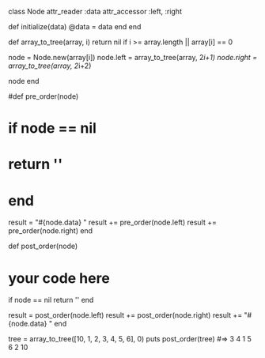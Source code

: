class Node
  attr_reader :data
  attr_accessor :left, :right

  def initialize(data)
    @data = data
  end
end

def array_to_tree(array, i)
  return nil if i >= array.length || array[i] == 0

  node = Node.new(array[i])
  node.left = array_to_tree(array, 2*i+1)
  node.right = array_to_tree(array, 2*i+2)

  node
end

#def pre_order(node)
#  if node == nil
#    return ''
#  end

  result = "#{node.data} "
  result += pre_order(node.left)
  result += pre_order(node.right)
end

def post_order(node)
  # your code here
  if node == nil
    return ''
  end

  result = post_order(node.left)
  result += post_order(node.right)
  result += "#{node.data} "
end

tree = array_to_tree([10, 1, 2, 3, 4, 5, 6], 0)
puts post_order(tree)
#=> 3 4 1 5 6 2 10
